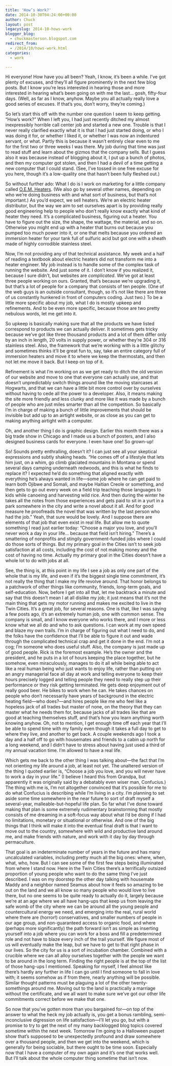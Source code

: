 ```yaml
---
title: 'How’s Work?'
date: 2014-10-30T04:24:00+00:00
author: Chuck
layout: post
legacyslug: 2014-10-hows-work
blogger_blog:
  - chuckmasterson.blogspot.com
redirect_from:
  - /2014/10/hows-work.html
categories:
  - work

---
```


Hi everyone! How have you all been? Yeah, I know, it’s been a while.
I’ve got plenty of excuses, and they’ll all figure prominently in
the next few blog posts. But I know you’re less interested in hearing
those and more interested in hearing what’s been going on with me the
last… gosh, fifty-four days. (Well, as far as I know, anyhow. Maybe you
all actually really love a good series of excuses. If that’s you,
don’t worry, they’re coming.)

So let’s start this off with the number one question I seem to keep
getting.  “How’s work?” When I left you, I had just recently
ditched my almost inexpressibly horrible call center job and started a new one.
Trouble is that I never really clarified exactly what it is that I had just
started doing, or who I was doing it for, or whether I liked it, or whether I
was now an indentured servant, or what. Partly this is because it wasn’t
entirely clear even to me for the first two or three weeks I was there. My job
during that time was just to read stuff and learn about the gizmos that the
company sells. But I guess also it was because instead of blogging about it, I
put up a bunch of photos, and then my computer got stolen, and then I had a
devil of a time getting a new computer that I could stand. (See, I’ve
tossed in one free excuse for you here, though it’s a low-quality one
that hasn’t been fully fleshed out.)

So without further ado: What I do is I work on marketing for a little company
called [O.E.M. Heaters](http://www.oemheaters.com/). (We also go by
several other names, depending on who we’re doing business with and what
sort of business, but that’s not important.) As you’d expect, we
sell heaters. We’re an electric heater distributor, but the way we
aim to set ourselves apart is by providing really good engineering help to
people who don’t really know exactly what kind of heater they need.
It’s a complicated business, figuring out a heater. You have to figure
out the size, the shape, the wattage, the material, and so on. Otherwise you
might end up with a heater that burns out because you pumped too much power
into it, or one that melts because you ordered an immersion heater for your
tank full of sulfuric acid but got one with a sheath made of highly corrodible
stainless steel. 

Now, I’m not providing any of that technical assistance. My week and a
half of reading a textbook about electric heaters did not transform me
into a heater engineer. My job instead is to handle some of the complex task of
running the website. And just some of it. I don’t know if you realized
it, because I sure didn’t, but websites are *complicated*. We’ve
got at least three people working on ours. Granted, that’s because
we’re upgrading it, but that’s a lot of people for a company that
consists of ten people. (One of the web guys is an outside consultant, though,
so it’s not like there are three of us constantly hunkered in front of
computers coding. Just two.) To be a little more specific about my job, what I
do is mostly upkeep and refinements. And to be even more specific, because
those are two pretty nebulous words, let me get into it.

So upkeep is basically making sure that all the products we have listed
correspond to products we can actually deliver. It sometimes gets tricky
because we’ve got like three thousand products and a lot of them differ
only by an inch in length, 20 volts in supply
power, or whether they’re 304 or 316 stainless steel. Also, the
framework that we’re working with is a little glitchy and sometimes
thinks it’ll be great fun to, say, take an entire category full of
immersion heaters and move it to where we keep the thermostats, and then not
let me move it back. But I keep on top of it.

Refinement is what I’m working on as we get ready to ditch the old
version of our website and move to one that everyone can actually use, and that
doesn’t unpredictably switch things around like the moving staircases at
Hogwarts, and that we can have a little bit more control over by ourselves
without having to cede all the power to a developer. Also, it means making the
site more friendly and less clunky and more like it was made by a bunch of
people who are just miles smarter than all the competition. So basically
I’m in charge of making a bunch of little improvements that should be
invisible but add up to an airtight website, or as close as you can get to
making anything airtight with a computer. 

Oh, and another thing I do is graphic design. Earlier this month there was a
big trade show in Chicago and I made us a bunch of posters, and I also designed
business cards for everyone. I even have one! So grown-up!

So! Sounds pretty enthralling, doesn’t it? I can just see all your
skeptical expressions and subtly shaking heads. “He comes off of a
lifestyle that lets him just, on a whim, go climb glaciated mountains in
Montana or spend several days camping underneath redwoods, and this is what he
finds to replace it? I expected he’d do something that aligned exactly
with everything he’s always wanted in life—some job where he can get paid
to learn both Ojibwe and Somali, and maybe Haitian Creole or something, and
then gets to go out every week on a field trip teaching those languages to kids
while canoeing and harvesting wild rice. And then during the winter he takes
all the notes from those experiences and gets paid to sit in a yurt in a park
somewhere in the city and write a novel about it all. And for good measure he
proofreads the novel that was written by the last person who had the
job.” Yeah, that sure would be lovely. And I suppose there are elements
of that job that even exist in real life. But allow me to quote something I
read just earlier today: “Choose a major you love, and you’ll never
work a day in your life… because that field isn’t hiring.”
There’s a smattering of nonprofits and stingily government-funded jobs
where I could do those sorts of things. But my primary goal in the Cities
isn’t to seek job satisfaction at all costs, including the cost of not
making money and the cost of having no time. Actually my primary goal in the
Cities doesn’t have a whole lot to do with jobs at all.

See, the thing is, at this point in my life I see a job as only one part of the
whole that is my life, and even if it’s the biggest single time
commitment, it’s not really the thing that I make my life revolve around.
That honor belongs to a patchwork of other things like community, friends,
long-term goals, and self-education. Now, before I get into all that, let me
backtrack a minute and say that this doesn’t mean I at all dislike my
job; it just means that it’s not the main thing that gets my motor
running and makes me excited to live in the Twin Cities. It’s a great
job, for several reasons. One is that, like I was saying a few posts ago,
it’s an extremely human job, one with common sense. The company is small,
and I know everyone who works there, and I more or less know what we all do and
who to ask questions. I can work at my own speed and blaze my own trails.
I’m in charge of figuring out what I need to do, and the folks have the
confidence that I’ll be able to figure it out and wade through the
complicated technical crap and get it done in the end. I’m not a cog;
I’m someone who does useful stuff. Also, the company is just made up of
good people. Rick is the foremost example.  He’s the owner and the
president, and he puts in a lot of hours keeping the place together, but he
somehow, even miraculously, manages to do it all while being able to act like a
real human being who just wants to enjoy life, rather than putting on an angry
managerial face all day at work and telling everyone to keep their hours
precisely logged and telling people they need to really step up their
performance or they risk getting terminated. He gets deep enjoyment out of
really good beer. He bikes to work when he can. He takes chances on people who
don’t necessarily have years of background in the electric heating
field—who does?—and hires people like me who feel like a hopeless jack of all
trades but master of none, on the theory that they can master what he needs
them for, because jacks of all trades like that are good at teaching themselves
stuff, and that’s how you learn anything worth knowing anyhow. Oh, not to
mention, I get enough time off each year that I’ll be able to spend time
with my family even though it takes a full day to get to where they live, and
another to get back. A couple weekends ago I took a day and a half off to go
with housemates and friends to a cabin up north for a long weekend, and I
didn’t have to stress about having just used a third of my annual
vacation time. I’m allowed to have a real life.

Which gets me back to the other thing I was talking about—the fact that
I’m not orienting my life around a job, at least not yet.  The
unaltered version of the thing I quoted earlier is, “Choose a job you
love, and you will never have to work a day in your life.” (I believe I
heard this from Grandpa, but apparently it was originally said by a
debatably even wiser man, Confucius.) The thing with me is, I’m not
altogether convinced that it’s possible for me to do what Confucius is
describing while I’m living in a city. I’m planning to set aside
some time somewhere in the near future to sort of draft myself a several-year,
malleable-but-hopeful life plan. So far what I’ve done toward making that
plan is some extremely rudimentary brainstorming that mostly consists of me
dreaming in a soft-focus way about what I’d be doing if I had no
limitations, monetary or situational or otherwise. And one of the big things
that I think will make it into the eventual final draft is that I want to move
out to the country, somewhere with wild and productive land around me, and make
friends with nature, and work with it day by day through permaculture. 

That goal is an indeterminate number of years in the future and has many
uncalculated variables, including pretty much all the big ones: where, when,
what, who, how. But I can see some of the first few steps being illuminated
from where I stand now. Here in the Twin Cities there’s a terrifically
outsized proportion of young people who want to do the same thing I’ve
just described. I was on my doorstep the other day talking with housemate Maddy
and a neighbor named Seamus about how it feels so amazing to be out on the land
and we all know so many people who would love to live there, but no one seems
to be quite ready to actually do it, largely because we’re at an age
where we all have hang-ups that keep us from leaving the safe womb of the city
where we can be around all the young people and countercultural energy we need,
and emerging into the real, rural world where there are (horror!)
conservatives, and smaller numbers of people in our age group, and
non-guaranteed access to organic food, and where (perhaps more significantly)
the path forward isn’t as simple as inserting yourself into a job where
you can work for a boss and fill a predetermined role and not have to blaze
every inch of the trail yourself. We figure most of us will eventually make the
leap, but we have to get to that right phase in our lives.  So the city for us
is a sort of incubation chamber. Combined with a crucible where we can all
alloy ourselves together with the people we want to be around in the long term.
Finding the right people is at the top of the list of those hang-ups I
mentioned. Speaking for myself, I feel almost like there’s hardly any
further in life I can go until I find someone to fall in love with; it seems
somehow as if from there, nearly anything will be possible. Similar thought
patterns must be plaguing a lot of the other twenty-somethings around me.
Moving out to the land is practically a marriage without the certificate, and
we all want to make sure we’ve got our other life commitments correct
before we make that one.

So now that you’ve gotten more than you bargained for—on top of the
answer to what the heck my job actually is, you get a bonus rambling,
semi-inconclusive digression on life satisfaction—I’ll let you go, but
with a promise to try to get the next of my many backlogged blog topics covered
sometime within the next week.  Tomorrow I’m going to a Halloween puppet
show that’s supposed to be unexpectedly profound and draw somewhere over
a thousand people, and then we get into the weekend, which is generally for
being sociable, but there ought to be time soon. Especially now that I have a
computer of my own again and it’s one that works well. But I’ll
talk about the whole computer thing sometime that isn’t now.

